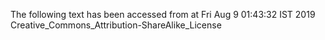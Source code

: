 The following text has been accessed from at Fri Aug 9 01:43:32 IST 2019
Creative_Commons_Attribution-ShareAlike_License
